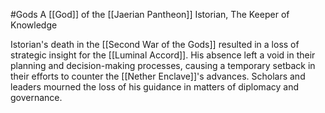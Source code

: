 
#Gods 
A [[God]] of the [[Jaerian Pantheon]]
Istorian, The Keeper of Knowledge

Istorian's death in the [[Second War of the Gods]] resulted in a loss of strategic insight for the [[Luminal Accord]]. His absence left a void in their planning and decision-making processes, causing a temporary setback in their efforts to counter the [[Nether Enclave]]'s advances. Scholars and leaders mourned the loss of his guidance in matters of diplomacy and governance.
